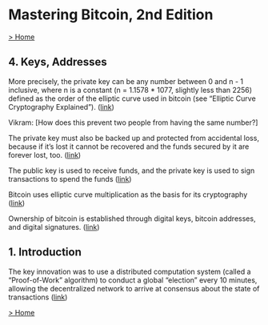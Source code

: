 # Mastering Bitcoin, 2nd Edition

[> Home](../README.md)
## 4. Keys, Addresses



More precisely, the private key can be any number between 0 and n - 1 inclusive, where n is a constant (n = 1.1578 * 1077, slightly less than 2256) defined as the order of the elliptic curve used in bitcoin (see “Elliptic Curve Cryptography Explained”). ([link](https://learning.oreilly.com/library/view/-/9781491954379/ch04.html#27df0a38-842a-4631-862c-1361d5167bb6))


Vikram: [How does this prevent two people from having the same number?]


The private key must also be backed up and protected from accidental loss, because if it’s lost it cannot be recovered and the funds secured by it are forever lost, too. ([link](https://learning.oreilly.com/library/view/-/9781491954379/ch04.html#470ff5fa-e110-41c4-99ec-8ecd19d349a1))


The public key is used to receive funds, and the private key is used to sign transactions to spend the funds ([link](https://learning.oreilly.com/library/view/-/9781491954379/ch04.html#a56bcfe5-07ee-4f8e-ba80-0b4a3f07f265))


Bitcoin uses elliptic curve multiplication as the basis for its cryptography ([link](https://learning.oreilly.com/library/view/-/9781491954379/ch04.html#07c53675-82d1-469c-8246-126a1dfda459))


Ownership of bitcoin is established through digital keys, bitcoin addresses, and digital signatures. ([link](https://learning.oreilly.com/library/view/-/9781491954379/ch04.html#ec341917-1e24-4639-abaa-4dfdd9f40e71))

## 1. Introduction



The key innovation was to use a distributed computation system (called a “Proof-of-Work” algorithm) to conduct a global “election” every 10 minutes, allowing the decentralized network to arrive at consensus about the state of transactions ([link](https://learning.oreilly.com/library/view/-/9781491954379/ch01.html#99270f5a-af8f-45c2-87fb-c4064d5c7809))

[> Home](../README.md)